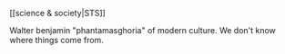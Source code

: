 [[science & society|STS]]

Walter benjamin "phantamasghoria" of modern culture. We don't know where things come from.

